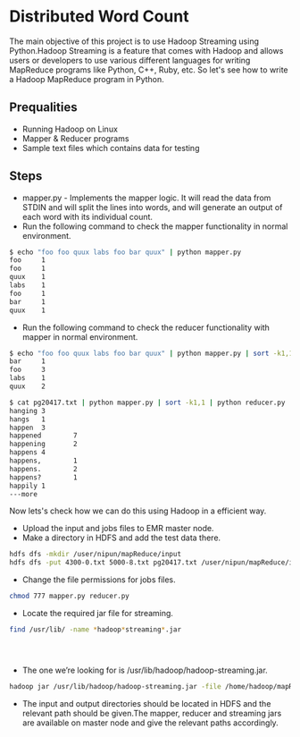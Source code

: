 # Distributed Word Count

The main objective of this project is to use Hadoop Streaming using Python.Hadoop Streaming is a feature that comes 
with Hadoop and allows users or developers to use various different languages for writing MapReduce programs like Python, C++, Ruby, etc.
So let's see how to write a Hadoop MapReduce program in Python.

## Prequalities

* Running Hadoop on Linux
* Mapper & Reducer programs
* Sample text files which contains data for testing

## Steps

* mapper.py - Implements the mapper logic. It will read the data from STDIN and will split the lines into words, and 
will generate an output of each word with its individual count.
* Run the following command to check the mapper functionality in normal environment.

```bash
$ echo "foo foo quux labs foo bar quux" | python mapper.py
foo     1
foo     1
quux    1
labs    1
foo     1
bar     1
quux    1
```
* Run the following command to check the reducer functionality with mapper in normal environment.
```bash
$ echo "foo foo quux labs foo bar quux" | python mapper.py | sort -k1,1 | python reducer.py
bar     1
foo     3
labs    1
quux    2
```

```bash
$ cat pg20417.txt | python mapper.py | sort -k1,1 | python reducer.py
hanging 3
hangs   1
happen  3
happened        7
happening       2
happens 4
happens,        1
happens.        2
happens?        1
happily 1
---more
```

Now lets's check how we can do this using Hadoop in a efficient way.
* Upload the input and jobs files to EMR master node.
* Make a directory in HDFS and add the test data there.
```bash
hdfs dfs -mkdir /user/nipun/mapReduce/input
hdfs dfs -put 4300-0.txt 5000-8.txt pg20417.txt /user/nipun/mapReduce/input
```

* Change the file permissions for jobs files.
```bash
chmod 777 mapper.py reducer.py 
```

* Locate the required jar file for streaming.
```bash
find /usr/lib/ -name *hadoop*streaming*.jar





```

* The one we’re looking for is /usr/lib/hadoop/hadoop-streaming.jar.
```bash
hadoop jar /usr/lib/hadoop/hadoop-streaming.jar -file /home/hadoop/mapReduce/mapper.py /home/hadoop/mapReduce/reducer.py -mapper "python mapper.py" -reducer "python reducer.py"  -input /user/nipun/mapReduce/input -output /user/nipun/mapReduce/output
```

* The input and output directories should be located in HDFS and the relevant path should be given.The mapper, 
reducer and streaming jars are available on master node and give the relevant paths accordingly. 